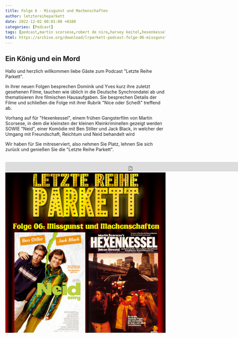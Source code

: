 ```yaml
---
title: Folge 6 - Missgunst und Machenschaften
author: letztereiheparkett
date: 2022-12-02 00:01:00 +0100
categories: [Podcast]
tags: [podcast,martin scorsese,robert de niro,harvey keitel,hexenkessel,mean streets,jack black,ben stiller,barry levinson,neid,envy,tobias meister,oliver rohrbeck,bodo wolf,frank glaubrecht,stefan fredrich,synchronsprecher]
html: https://archive.org/download/lrparkett-podcast-folge-06-missgunst-und-machenschaften/LRParkett%20Podcast%20Folge%2006%20-%20Missgunst%20und%20Machenschaften.mp3
---
```


## Ein König und ein Mord
Hallo und herzlich willkommen liebe Gäste zum Podcast "Letzte Reihe Parkett".

In ihrer neuen Folgen besprechen Dominik und Yves kurz ihre zuletzt gesehenen Filme, tauchen wie üblich in die Deutsche Synchrondatei ab und thematisieren ihre filmischen Hausaufgaben.
Sie besprechen Details der Filme und schließen die Folge mit ihrer Rubrik "Nice oder Scheiß" treffend ab.

Vorhang auf für "Hexenkessel", einem frühen Gangsterfilm von Martin Scorsese, in dem die kleinsten der kleinen Kleinkriminellen gezeigt werden
SOWIE
"Neid", einer Komödie mit Ben Stiller und Jack Black, in welcher der Umgang mit Freundschaft, Reichtum und Neid behandelt wird 

Wir haben für Sie mitreserviert, also nehmen Sie Platz, lehnen Sie sich zurück und genießen Sie die "Letzte Reihe Parkett".
<br>
<br>

<iframe src="https://archive.org/download/lrparkett-podcast-folge-06-missgunst-und-machenschaften/LRParkett%20Podcast%20Folge%2006%20-%20Missgunst%20und%20Machenschaften.mp3" width="800" height="30" frameborder="0" webkitallowfullscreen="true" mozallowfullscreen="true" allowfullscreen></iframe>


<img src="/assets/img/postings/posting006.png" alt="Podcast Cover">
